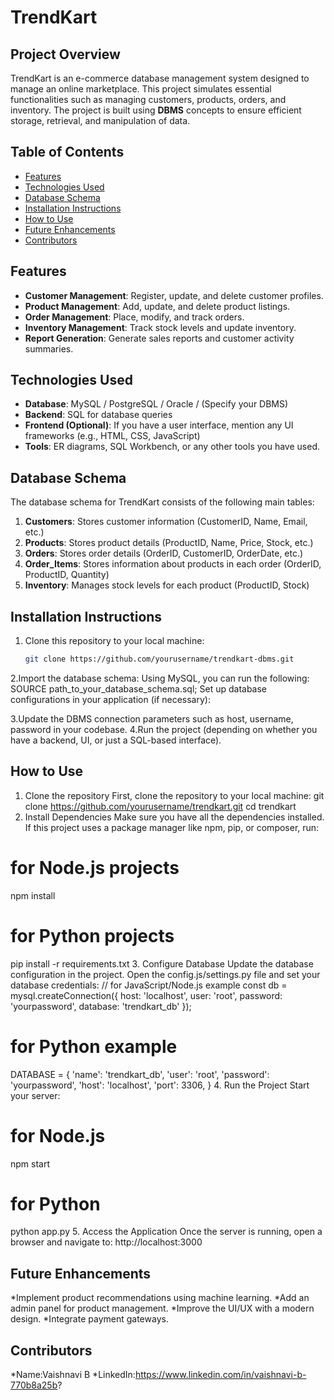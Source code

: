 # TrendKart

## Project Overview

TrendKart is an e-commerce database management system designed to manage an online marketplace. This project simulates essential functionalities such as managing customers, products, orders, and inventory. The project is built using **DBMS** concepts to ensure efficient storage, retrieval, and manipulation of data.

## Table of Contents
- [Features](#features)
- [Technologies Used](#technologies-used)
- [Database Schema](#database-schema)
- [Installation Instructions](#installation-instructions)
- [How to Use](#how-to-use)
- [Future Enhancements](#future-enhancements)
- [Contributors](#contributors)

## Features

- **Customer Management**: Register, update, and delete customer profiles.
- **Product Management**: Add, update, and delete product listings.
- **Order Management**: Place, modify, and track orders.
- **Inventory Management**: Track stock levels and update inventory.
- **Report Generation**: Generate sales reports and customer activity summaries.

## Technologies Used

- **Database**: MySQL / PostgreSQL / Oracle / (Specify your DBMS)
- **Backend**: SQL for database queries
- **Frontend (Optional)**: If you have a user interface, mention any UI frameworks (e.g., HTML, CSS, JavaScript)
- **Tools**: ER diagrams, SQL Workbench, or any other tools you have used.

## Database Schema

The database schema for TrendKart consists of the following main tables:

1. **Customers**: Stores customer information (CustomerID, Name, Email, etc.)
2. **Products**: Stores product details (ProductID, Name, Price, Stock, etc.)
3. **Orders**: Stores order details (OrderID, CustomerID, OrderDate, etc.)
4. **Order_Items**: Stores information about products in each order (OrderID, ProductID, Quantity)
5. **Inventory**: Manages stock levels for each product (ProductID, Stock)

## Installation Instructions

1. Clone this repository to your local machine:
   ```bash
   git clone https://github.com/yourusername/trendkart-dbms.git

2.Import the database schema:
Using MySQL, you can run the following:
SOURCE path_to_your_database_schema.sql;
Set up database configurations in your application (if necessary):

3.Update the DBMS connection parameters such as host, username, password in your codebase.
4.Run the project (depending on whether you have a backend, UI, or just a SQL-based interface).

## How to Use
1. Clone the repository
First, clone the repository to your local machine:
git clone https://github.com/yourusername/trendkart.git
cd trendkart
2. Install Dependencies
Make sure you have all the dependencies installed. If this project uses a package manager like npm, pip, or composer, run:
# for Node.js projects
npm install

# for Python projects
pip install -r requirements.txt
3. Configure Database
Update the database configuration in the project. Open the config.js/settings.py file and set your database credentials:
// for JavaScript/Node.js example
const db = mysql.createConnection({
    host: 'localhost',
    user: 'root',
    password: 'yourpassword',
    database: 'trendkart_db'
});

# for Python example
DATABASE = {
    'name': 'trendkart_db',
    'user': 'root',
    'password': 'yourpassword',
    'host': 'localhost',
    'port': 3306,
}
4. Run the Project
Start your server:
# for Node.js
npm start

# for Python
python app.py
5. Access the Application
Once the server is running, open a browser and navigate to:
http://localhost:3000

## Future Enhancements
*Implement product recommendations using machine learning.
*Add an admin panel for product management.
*Improve the UI/UX with a modern design.
*Integrate payment gateways.

## Contributors
*Name:Vaishnavi B
*LinkedIn:https://www.linkedin.com/in/vaishnavi-b-770b8a25b?




